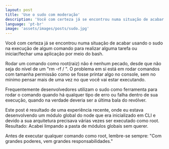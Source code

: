 ```yaml
---
layout: post
title: 'Use o sudo com moderação'
description: 'Você com certeza já se encontrou numa situação de acabar usando o sudo na execução de algum comando para realizar alguma tarefa ou iniciar/fechar uma aplicação por meio do bash.'
language: 'pt-br'
image: 'assets/images/posts/sudo.jpg'
---
```


Você com certeza já se encontrou numa situação de acabar usando o sudo na execução de algum comando para realizar alguma tarefa ou iniciar/fechar uma aplicação por meio do bash.

<!-- more -->

Rodar um comando como root(raiz) não é nenhum pecado, desde que não seja do nível de um "rm -rf / ".
O problema em si está em rodar comandos com tamanha permissão como se fosse printar algo no console, sem no mínimo pensar mais de uma vez no que você vai estar executando.

Frequentemente desenvolvedores utilizam o sudo como ferramenta para rodar o comando
quando há qualquer tipo de erro ou falha dentro de sua execução, quando na verdade
deveria ser a última bala do revólver.

Este post é resultado de uma experiência recente, onde eu estava desenvolvendo um módulo global do node que era inicializado em CLI e devido a sua arquitetura precisava várias vezes ser executado como root. Resultado: Acabei limpando a pasta de módulos globais sem querer.

Antes de executar qualquer comando como root, lembre-se sempre: "Com grandes poderes, vem grandes responsabilidades."


